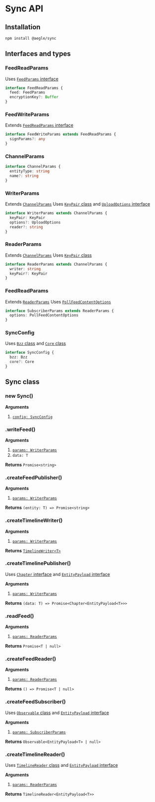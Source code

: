 # Sync API

## Installation

```sh
npm install @aegle/sync
```

## Interfaces and types

### FeedReadParams

Uses [`FeedParams` interface](https://erebos.js.org/docs/api-bzz#feedparams)

```ts
interface FeedReadParams {
  feed: FeedParams
  encryptionKey?: Buffer
}
```

### FeedWriteParams

Extends [`FeedReadParams` interface](#feedreaderparams)

```ts
interface FeedWriteParams extends FeedReadParams {
  signParams?: any
}
```

### ChannelParams

```ts
interface ChannelParams {
  entityType: string
  name?: string
}
```

### WriterParams

Extends [`ChannelParams`](#channelparams)
Uses [`KeyPair` class](https://erebos.js.org/docs/secp256k1#keypair) and [`UploadOptions` interface](https://erebos.js.org/docs/api-bzz#uploadoptions)

```ts
interface WriterParams extends ChannelParams {
  keyPair: KeyPair
  options?: UploadOptions
  reader?: string
}
```

### ReaderParams

Extends [`ChannelParams`](#channelparams)
Uses [`KeyPair` class](https://erebos.js.org/docs/secp256k1#keypair)

```ts
interface ReaderParams extends ChannelParams {
  writer: string
  keyPair?: KeyPair
}
```

### FeedReadParams

Extends [`ReaderParams`](#readerparams)
Uses [`PollFeedContentOptions`](https://erebos.js.org/docs/api-bzz#pollfeedcontentoptions)

```ts
interface SubscriberParams extends ReaderParams {
  options: PollFeedContentOptions
}
```

### SyncConfig

Uses [`Bzz` class](https://erebos.js.org/docs/api-bzz) and [`Core` class](api-core.md#core-class)

```ts
interface SyncConfig {
  bzz: Bzz
  core?: Core
}
```

## Sync class

### new Sync()

**Arguments**

1.  [`config: SyncConfig`](#syncconfig)

### .writeFeed()

**Arguments**

1.  [`params: WriterParams`](#writerparams)
1.  `data: T`

**Returns** `Promise<string>`

### .createFeedPublisher()

**Arguments**

1.  [`params: WriterParams`](#writerparams)

**Returns** `(entity: T) => Promise<string>`

### .createTimelineWriter()

**Arguments**

1.  [`params: WriterParams`](#writerparams)

**Returns** [`TimelineWriter<T>`](https://erebos.js.org/docs/timeline-api#timelinewriter-class)

### .createTimelinePublisher()

Uses [`Chapter` interface](https://erebos.js.org/docs/timeline-api#chapter) and [`EntityPayload` interface](api-core.md#entitypayload)

**Arguments**

1.  [`params: WriterParams`](#writerparams)

**Returns** `(data: T) => Promise<Chapter<EntityPayload<T>>>`

### .readFeed()

**Arguments**

1.  [`params: ReaderParams`](#readerparams)

**Returns** `Promise<T | null>`

### .createFeedReader()

**Arguments**

1.  [`params: ReaderParams`](#readerparams)

**Returns** `() => Promise<T | null>`

### .createFeedSubscriber()

Uses [`Observable` class](https://rxjs.dev/api/index/class/Observable) and [`EntityPayload` interface](api-core.md#entitypayload)

**Arguments**

1.  [`params: SubscriberParams`](#subscriberparams)

**Returns** `Observable<EntityPayload<T> | null>`

### .createTimelineReader()

Uses [`TimelineReader` class](https://erebos.js.org/docs/timeline-api#timelinereader-class) and [`EntityPayload` interface](api-core.md#entitypayload)

**Arguments**

1.  [`params: ReaderParams`](#readerparams)

**Returns** `TimelineReader<EntityPayload<T>>`
